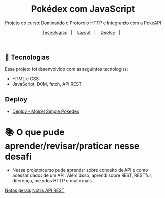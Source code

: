 <h1 align="center"> Pokédex com JavaScript </h1>

<p align="center">
Projeto do curso: Dominando o Protocolo HTTP e Integrando com a
PokeAPl <br/>
</p>

<p align="center">
  <a href="#-tecnologias">Tecnologias</a>&nbsp;&nbsp;&nbsp;|&nbsp;&nbsp;&nbsp;
  <a href="#-layout">Layout</a>&nbsp;&nbsp;&nbsp;|&nbsp;&nbsp;&nbsp;
    <a href="#deploy">Deploy</a>&nbsp;&nbsp;&nbsp;|&nbsp;&nbsp;&nbsp;
</p>

<br>

## 🚀 Tecnologias

Esse projeto foi desenvolvido com as seguintes tecnologias:

- HTML e CSS
- JavaScript, DOM, fetch, API REST

## Deploy

* [Deploy - Moldel Simple Pokedex](https://luisbarrichello-pokedex.netlify.app/) 

# 📚 O que pude aprender/revisar/praticar nesse desafi
- Nesse projeto/curso pude aprender sobre conceito de API e como acessar dados de um API. Além disso, aprendi sobre REST, RESTful, diferença, metodos HTTP e muito mais.

[Notas gerais](./notes.md)
[Notas API REST](./notesApiRest.md)